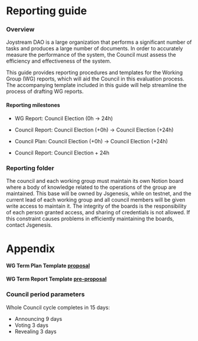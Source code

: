 # Reporting guide

### Overview 

Joystream DAO is a large organization that performs a significant number of tasks and produces a 
large number of documents. In order to accurately measure the performance of the system, the 
Council must assess the efficiency and effectiveness of the system. 

This guide provides reporting procedures and templates for the Working Group (WG) reports, which 
will aid the Council in this evaluation process. The accompanying template included in this guide 
will help streamline the process of drafting WG reports.

#### Reporting milestones

- WG Report: Council Election (0h -> 24h) 
- Council Report: Council Election (+0h) -> Council Election (+24h)
- Council Plan: Council Election (+0h) -> Council Election (+24h)

- Council Report: Council Election + 24h 

### Reporting folder
The council and each working group must maintain its own Notion board where a body of knowledge related to the operations of the 
group are maintained. This base will be owned by Jsgenesis, while on testnet, and the current lead of each working group and all 
council members will be given write access to maintain it. The integrity of the boards is the responsibility of each person 
granted access, and sharing of credentials is not allowed. If this constraint causes problems in efficiently maintaining 
the boards, contact Jsgenesis.


# Appendix

#### WG Term Plan Template [proposal](https://pioneerapp.xyz/#/proposals/preview/45)

#### WG Term Report Template [pre-proposal](https://pioneerapp.xyz/#/forum/thread/66)

### Council period parameters

Whole Council cycle completes in 15 days:
- Announcing 9 days
- Voting 3 days
- Revealing 3 days
